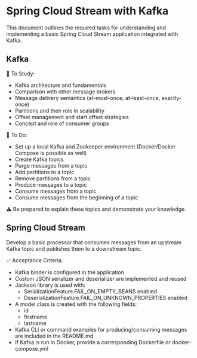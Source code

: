 # Spring Cloud Stream with Kafka
This document outlines the required tasks for understanding and implementing a basic Spring Cloud Stream application integrated with Kafka.

## Kafka

📘 To Study:

- Kafka architecture and fundamentals
- Comparison with other message brokers
- Message delivery semantics (at-most-once, at-least-once, exactly-once)
- Partitions and their role in scalability
- Offset management and start offset strategies
- Concept and role of consumer groups

🧪 To Do:

- Set up a local Kafka and Zookeeper environment (Docker/Docker Compose is possible as well)
- Create Kafka topics
- Purge messages from a topic
- Add partitions to a topic
- Remove partitions from a topic
- Produce messages to a topic
- Consume messages from a topic
- Consume messages from the beginning of a topic

⚠️ Be prepared to explain these topics and demonstrate your knowledge.

## Spring Cloud Stream

Develop a basic processor that consumes messages from an upstream Kafka topic and publishes them to a downstream topic.

✅ Acceptance Criteria:

- Kafka binder is configured in the application
- Custom JSON serializer and deserializer are implemented and reused
- Jackson library is used with:
  - SerializationFeature.FAIL_ON_EMPTY_BEANS enabled 
  - DeserializationFeature.FAIL_ON_UNKNOWN_PROPERTIES enabled
- A model class is created with the following fields:
  - id 
  - firstname 
  - lastname
- Kafka CLI or command examples for producing/consuming messages are included in the README.md 
- If Kafka is run in Docker, provide a corresponding Dockerfile or docker-compose.yml


